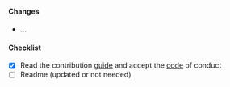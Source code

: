 #### Changes

- ...

#### Checklist

<!-- please check all items and add your own -->

- [x] Read the contribution [guide](../CONTRIBUTING.md) and accept the [code](../CODE_OF_CONDUCT.md) of conduct
- [ ] Readme (updated or not needed)
